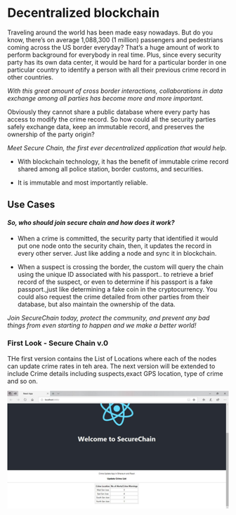 # Decentralized blockchain

Traveling around the world has been made easy nowadays. But do you know, there’s on average 1,088,300 (1 million) passengers and pedestrians coming across the US border everyday? That’s a huge amount of work to perform background for everybody in real time. Plus, since every security party has its own data center, it would be hard for a particular border in one particular country to identify a person with all their previous crime record in other countries. 

*With this great amount of cross border interactions, collaborations in data exchange among all parties has become more and more important.*

Obviously they cannot share a public database where every party has access to modify the crime record. So how could all the security parties safely exchange data, keep an immutable record, and preserves the ownership of the party origin?

*Meet Secure Chain, the first ever decentralized application that would help.* 

* With blockchain technology, it has the benefit of immutable crime record shared among all police station, border customs, and securities. 

* It is immutable and most importantly reliable. 

## Use Cases 
#### *So, who should join secure chain and how does it work?* 

* When a crime is committed, the security party that identified it would put one node onto the security chain, then, it updates the record in every other server. Just like adding a node and sync it in blockchain. 

* When a suspect is crossing the border, the custom will query the chain using the unique ID associated with his passport.. to retrieve a brief record of the suspect, or even to determine if his passport is a fake passport.,just like determining a fake coin in the cryptocurrency. You could also request the crime detailed from other parties from their database, but also maintain the ownership of the data. 

*Join SecureChain today, protect the community, and prevent any bad things from even starting to happen and we make a better world!*

### First Look - Secure Chain v.0
THe first version contains the  List of Locations where each of the nodes can update crime rates in teh area. The next version will be extended to include Crime details including suspects,exact GPS location, type of crime and so on.

![AppDesign](AppDesign.JPG)



